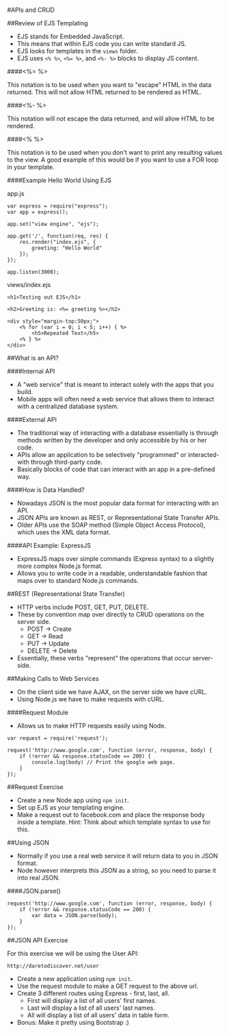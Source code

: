 #APIs and CRUD

##Review of EJS Templating

- EJS stands for Embedded JavaScript.
- This means that within EJS code you can write standard JS.
- EJS looks for templates in the `views` folder.
- EJS uses `<% %>`, `<%= %>`, and `<%- %>` blocks to display JS content.

####<%= %>

This notation is to be used when you want to "escape" HTML in the data returned. This will not allow HTML returned to be rendered as HTML.

####<%- %>

This notation will not escape the data returned, and will allow HTML to be rendered.

####<% %>

This notation is to be used when you don't want to print any resulting values to the view. A good example of this would be if you want to use a FOR loop in your template.

####Example Hello World Using EJS

app.js

```
var express = require("express");
var app = express();

app.set("view engine", "ejs");

app.get('/', function(req, res) {
	res.render("index.ejs", {
		greeting: "Hello World"
	});
});

app.listen(3000);
```

views/index.ejs

```
<h1>Testing out EJS</h1>

<h2>Greeting is: <%= greeting %></h2>

<div style="margin-top:50px;">
	<% for (var i = 0; i < 5; i++) { %>
		<h5>Repeated Text</h5>
	<% } %>
</div>
```

##What is an API?

####Internal API

- A "web service" that is meant to interact solely with the apps that you build.
- Mobile apps will often need a web service that allows them to interact with a centralized database system.

####External API
- The traditional way of interacting with a database essentially is through methods written by the developer and only accessible by his or her code.
- APIs allow an application to be selectively "programmed" or interacted-with through third-party code.
- Basically blocks of code that can interact with an app in a pre-defined way.

####How is Data Handled?

- Nowadays JSON is the most popular data format for interacting with an API.
- JSON APIs are known as REST, or Representational State Transfer APIs.
- Older APIs use the SOAP method (Simple Object Access Protocol), which uses the XML data format.

####API Example: ExpressJS

- ExpressJS maps over simple commands (Express syntax) to a slightly more complex Node.js format.
- Allows you to write code in a readable, understandable fashion that maps over to standard Node.js commands.

##REST (Representational State Transfer)

- HTTP verbs include POST, GET, PUT, DELETE.
- These by convention map over directly to CRUD operations on the server side.
	- POST -> Create
	- GET -> Read
	- PUT -> Update
	- DELETE -> Delete
- Essentially, these verbs "represent" the operations that occur server-side.

##Making Calls to Web Services

- On the client side we have AJAX, on the server side we have cURL.
- Using Node.js we have to make requests with cURL.

####Request Module

- Allows us to make HTTP requests easily using Node.

```
var request = require('request');

request('http://www.google.com', function (error, response, body) {
	if (!error && response.statusCode == 200) {
		console.log(body) // Print the google web page.
	}
});
```
##Request Exercise

- Create a new Node app using `npm init`.
- Set up EJS as your templating engine.
- Make a request out to facebook.com and place the response body inside a template. Hint: Think about which template syntax to use for this.

##Using JSON

- Normally if you use a real web service it will return data to you in JSON format.
- Node however interprets this JSON as a string, so you need to parse it into real JSON.

####JSON.parse()

```
request('http://www.google.com', function (error, response, body) {
	if (!error && response.statusCode == 200) {
		var data = JSON.parse(body);
	}
});
```

##JSON API Exercise

For this exercise we will be using the User API:

`http://daretodiscover.net/user`

- Create a new application using `npm init`.
- Use the request module to make a GET request to the above url.
- Create 3 different routes using Express - first, last, all.
	- First will display a list of all users' first names.
	- Last will display a list of all users' last names.
	- All will display a list of all users' data in table form.
- Bonus: Make it pretty using Bootstrap :)